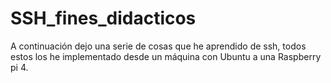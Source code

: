 # SSH_fines_didacticos
A continuación dejo una serie de cosas que he aprendido de ssh, todos estos los he implementado desde un máquina con Ubuntu a una Raspberry pi 4.
